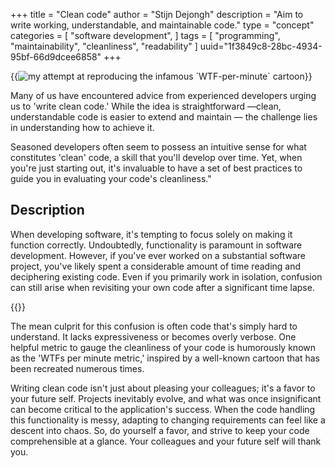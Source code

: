 +++
title = "Clean code"
author = "Stijn Dejongh"
description = "Aim to write working, understandable, and maintainable code."
type = "concept"
categories = [
    "software development",
]
tags = [
    "programming", "maintainability", "cleanliness", "readability"
]
uuid="1f3849c8-28bc-4934-95bf-66d9dcee6858"
+++

{{<image
src="/images/concepts/wtf_per_minute.png"  
alt="my attempt at reproducing the infamous `WTF-per-minute` cartoon" >}}

Many of us have encountered advice from experienced developers urging us to 'write clean code.' While the idea is straightforward —clean,
understandable code is easier to extend and maintain — the challenge lies in understanding how to achieve it.

Seasoned developers often seem to possess an intuitive sense for what constitutes 'clean' code, a skill that you'll develop over time.
Yet, when you're just starting out, it's invaluable to have a set of best practices to guide you in evaluating your code's cleanliness."

## Description

When developing software, it's tempting to focus solely on making it function correctly. Undoubtedly, functionality is paramount in software
development. However, if you've ever worked on a substantial software project, you've likely spent a considerable amount of time reading and
deciphering existing code. Even if you primarily work in isolation, confusion can still arise when revisiting your own code after a significant
time lapse.

{{<quote text="But it works! That's all that matters, right?" author="A lazy developer">}}

The mean culprit for this confusion is often code that's simply hard to understand.
It lacks expressiveness or becomes overly verbose. One helpful metric to gauge the cleanliness of your code is humorously known as the 'WTFs per
minute metric,' inspired by a well-known cartoon that has been recreated numerous times.

Writing clean code isn't just about pleasing your colleagues; it's a favor to your future self.
Projects inevitably evolve, and what was once insignificant can become critical to the application's success. When the code handling this
functionality is messy, adapting to changing requirements can feel like a descent into chaos. So, do yourself a favor, and strive to keep your code
comprehensible at a glance. Your colleagues and your future self will thank you.
